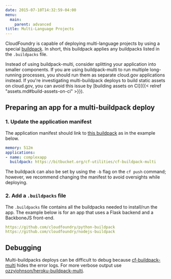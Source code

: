 ```yaml
---
date: 2015-07-10T14:32:59-04:00
menu:
  main:
    parent: advanced
title: Multi-Language Projects
---
```


CloudFoundry is capable of deploying multi-language projects by using a special [buildpack](https://bitbucket.org/cf-utilities/cf-buildpack-multi). In short, this buildpack applies any buildpacks listed in the `.buildpacks` file.

Instead of using buildpack-multi, consider splitting your application into smaller components. If you are using buildpack-multi to run multiple long-running processes, you should run them as separate cloud.gov applications instead. If you're investigating multi-buildpack deploys to build static assets on cloud.gov, you can avoid this issue by [building assets on CI]({{< relref "assets.md#build-assets-on-ci" >}}).

## Preparing an app for a multi-buildpack deploy

### 1. Update the application manifest
The application manifest should link to [this buildpack](https://bitbucket.org/cf-utilities/cf-buildpack-multi) as in the example below.

```yml
memory: 512m
applications:
- name: complexapp
  buildpack: https://bitbucket.org/cf-utilities/cf-buildpack-multi
```

The buildpack can also be set by using the `-b` flag on the `cf push` command; however, we recommend changing the manifest to avoid oversights while deploying.

### 2. Add a `.buildpacks` file
The `.buildpacks` file contains all the buildpacks needed to install/run the app. The example below is for an app that uses a Flask backend and a BackboneJS front-end.

```yml
https://github.com/cloudfoundry/python-buildpack
https://github.com/cloudfoundry/nodejs-buildpack
```

## Debugging
Multi-buildpacks deploys can be difficult to debug because [cf-buildpack-multi](https://bitbucket.org/cf-utilities/cf-buildpack-multi) hides the error logs. For more verbose output use [ozzyjohnson/heroku-buildpack-multi](https://github.com/ozzyjohnson/heroku-buildpack-multi).
